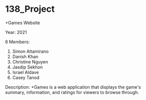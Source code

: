 # 138_Project
+Games Website

Year: 2021

6 Members:
  1. Simon Altamirano
  2. Danish Khan
  3. Christine Nguyen
  4. Jasdip Sekhon
  5. Israel Aldave
  6. Casey Tanod
  
 Description:
 +Games is a web application that displays the game's summary, information, and ratings for viewers to browse through. 
